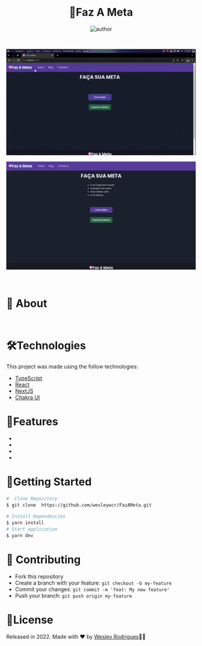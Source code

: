 <h1 align="center"> <strong>🎯Faz A Meta</strong></h1>

<p align="center">
<img alt="author" src="https://img.shields.io/static/v1?label=WesleyRodrigues&message=Author&color=240b36&labelColor=000000">
</p>

<br />

<p align="center"><img src=".github/FazAMeta.gif?raw=true"/>
<br />
<p align="center"><img src=".github/telainicial.png"/></p>
<br/>

# 📕 About
 
</br>

# 🛠️Technologies 

This project was made using the follow technologies:

- [TypeScript](https://www.typescriptlang.org/)
- [React](https://reactjs.org)
- [NextJS](https://nextjs.org/)
- [Chakra UI](https://chakra-ui.com/)


# 🚀Features


* 
* 
* 
* 


# 🏃Getting Started
```sh
#  Clone Repository
$ git clone  https://github.com/wesleywcr/FazAMeta.git
```
```sh
# Install Dependencies
$ yarn install
# Start application
$ yarn dev
```

# 🤝 Contributing

- Fork this repository
- Create a branch with your feature: `git checkout -b my-feature`
- Commit your changes: `git commit -m 'feat: My new feature'`
- Push your branch: `git push origin my-feature`

# 📝License

Released in 2022.
Made with ❤️ by [Wesley Rodrigues](https://github.com/wesleywcr)🤙👊
